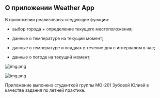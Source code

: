 ## О приложении Weather App

В приложении реализованы следующие функции:

- выбор города + определение текущего местоположения;

- данные о температуре на текущий момент;

- данные о температуре и осадках в течение дня с интервалом в час;

- данные о погоде на текущий момент;

![img.png](assets/img_1.png)

![img.png](assets/img_2.png)

Приложение выпонено студенткой группы МО-201 Зубовой Юлией в качестве задания по летней практике.

